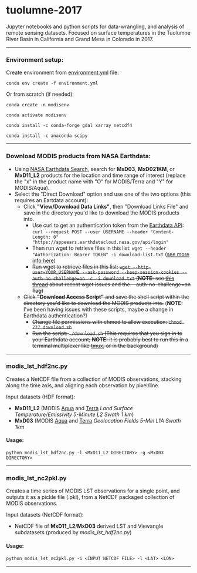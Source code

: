 # tuolumne-2017

Jupyter notebooks and python scripts for data-wrangling, and analysis of remote sensing datasets. Focused on surface temperatures in the Tuolumne River Basin in California and Grand Mesa in Colorado in 2017.

---

### Environment setup:

Create environment from [environment.yml](https://github.com/spestana/tuolumne-2017/blob/master/environment.yml) file:

```conda env create -f environment.yml```

Or from scratch (if needed):

```conda create -n modisenv```

```conda activate modisenv```

```conda install -c conda-forge gdal xarray netcdf4 ```

```conda install -c anaconda scipy```

---

### Download MODIS products from NASA Earthdata:

 - Using [NASA Earthdata Search](https://search.earthdata.nasa.gov/), search for **MxD03**, **MxD021KM**, or **MxD11_L2** products for the location and time range of interest (replace the "x" in the product name with "O" for MODIS/Terra and "Y" for MODIS/Aqua).
 - Select the "Direct Download" option and use one of the two options (this requires an Eartdata account):
   - Click **"View/Download Data Links"**, then "Download Links File" and save in the directory you'd like to download the MODIS products into.
     - Use curl to get an authentication token from the [Earthdata API](https://appeears.earthdatacloud.nasa.gov/api/#authentication): ```curl --request POST --user USERNAME --header "Content-Length: 0" "https://appeears.earthdatacloud.nasa.gov/api/login"```
     - Then run wget to retrieve files in this list: ```wget --header "Authorization: Bearer TOKEN" -i download-list.txt``` ([see more info here](https://forum.earthdata.nasa.gov/viewtopic.php?t=3052))
     - ~~Run wget to retrieve files in this list: ```wget --http-user=YOUR_USERNAME --ask-password --keep-session-cookies --auth-no-challenge=on -c -i download.txt``` (**NOTE:** see [this thread](https://oceancolor.gsfc.nasa.gov/forum/oceancolor/topic_show.pl?tid=11490) about recent wget issues and the --auth-no-challenge=on flag)~~
   - ~~Click **"Download Access Script"** and save the shell script within the directory you'd like to download the MODIS products into.~~ (**NOTE:** I've been having issues with these scripts, maybe a change in Earthdata authentication?)
     - ~~Change file permissions with chmod to allow execution: ```chmod 777 download.sh```~~
     - ~~Run the script: ```./download.sh``` (This requires that you sign in to your Earthdata account; **NOTE:** it is probably best to run this in a terminal multiplexer like [tmux](https://en.wikipedia.org/wiki/Tmux), or in the background)~~

---

### modis_lst_hdf2nc.py

Creates a NetCDF file from a collection of MODIS observations, stacking along the time axis, and aligning each observation by pixel/line.

Input datasets (HDF format):
 - **MxD11_L2** (MODIS [Aqua](https://lpdaac.usgs.gov/products/myd11_l2v006/) and [Terra](https://lpdaac.usgs.gov/products/mod11_l2v006/) *Land Surface Temperature/Emissivity 5-Minute L2 Swath 1 km*)
 - **MxD03** (MODIS [Aqua](https://modaps.modaps.eosdis.nasa.gov/services/about/products/c6/MYD03.html) and [Terra](https://modaps.modaps.eosdis.nasa.gov/services/about/products/c6/MOD03.html) *Geolocation Fields 5-Min L1A Swath 1km*
 
#### Usage:

```python modis_lst_hdf2nc.py -l <MxD11_L2 DIRECTORY> -g <MxD03 DIRECTORY>```

---
 
 ### modis_lst_nc2pkl.py
 
 Creates a time series of MODIS LST observations for a single point, and outputs it as a pickle file (.pkl), from a NetCDF packaged collection of MODIS observations.
 
Input datasets (NetCDF format):
 - NetCDF file of **MxD11_L2**/**MxD03** derived LST and Viewangle subdatasets (produced by *modis_lst_hdf2nc.py*)
 
#### Usage:

```python modis_lst_nc2pkl.py -i <INPUT NETCDF FILE> -l <LAT> <LON>```

---
